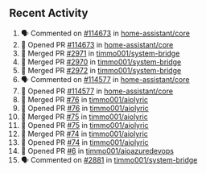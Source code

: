 ## Recent Activity

<!--START_SECTION:activity-->
1. 🗣 Commented on [#114673](https://github.com/home-assistant/core/issues/114673) in [home-assistant/core](https://github.com/home-assistant/core)
2. 💪 Opened PR [#114673](https://github.com/home-assistant/core/pull/114673) in [home-assistant/core](https://github.com/home-assistant/core)
3. 🎉 Merged PR [#2971](https://github.com/timmo001/system-bridge/pull/2971) in [timmo001/system-bridge](https://github.com/timmo001/system-bridge)
4. 🎉 Merged PR [#2970](https://github.com/timmo001/system-bridge/pull/2970) in [timmo001/system-bridge](https://github.com/timmo001/system-bridge)
5. 🎉 Merged PR [#2972](https://github.com/timmo001/system-bridge/pull/2972) in [timmo001/system-bridge](https://github.com/timmo001/system-bridge)
6. 🗣 Commented on [#114577](https://github.com/home-assistant/core/issues/114577) in [home-assistant/core](https://github.com/home-assistant/core)
7. 💪 Opened PR [#114577](https://github.com/home-assistant/core/pull/114577) in [home-assistant/core](https://github.com/home-assistant/core)
8. 🎉 Merged PR [#76](https://github.com/timmo001/aiolyric/pull/76) in [timmo001/aiolyric](https://github.com/timmo001/aiolyric)
9. 💪 Opened PR [#76](https://github.com/timmo001/aiolyric/pull/76) in [timmo001/aiolyric](https://github.com/timmo001/aiolyric)
10. 🎉 Merged PR [#75](https://github.com/timmo001/aiolyric/pull/75) in [timmo001/aiolyric](https://github.com/timmo001/aiolyric)
11. 💪 Opened PR [#75](https://github.com/timmo001/aiolyric/pull/75) in [timmo001/aiolyric](https://github.com/timmo001/aiolyric)
12. 🎉 Merged PR [#74](https://github.com/timmo001/aiolyric/pull/74) in [timmo001/aiolyric](https://github.com/timmo001/aiolyric)
13. 💪 Opened PR [#74](https://github.com/timmo001/aiolyric/pull/74) in [timmo001/aiolyric](https://github.com/timmo001/aiolyric)
14. 💪 Opened PR [#6](https://github.com/timmo001/aioazuredevops/pull/6) in [timmo001/aioazuredevops](https://github.com/timmo001/aioazuredevops)
15. 🗣 Commented on [#2881](https://github.com/timmo001/system-bridge/issues/2881) in [timmo001/system-bridge](https://github.com/timmo001/system-bridge)
<!--END_SECTION:activity-->

